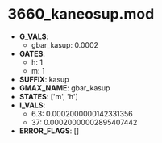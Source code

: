 # 3660_kaneosup.mod

- **G_VALS**:
  - gbar_kasup: 0.0002
- **GATES**:
  - h: 1
  - m: 1
- **SUFFIX**: kasup
- **GMAX_NAME**: gbar_kasup
- **STATES**: ['m', 'h']
- **I_VALS**:
  - 6.3: 0.0002000000142331356
  - 37: 0.00020000002895407442
- **ERROR_FLAGS**: []
